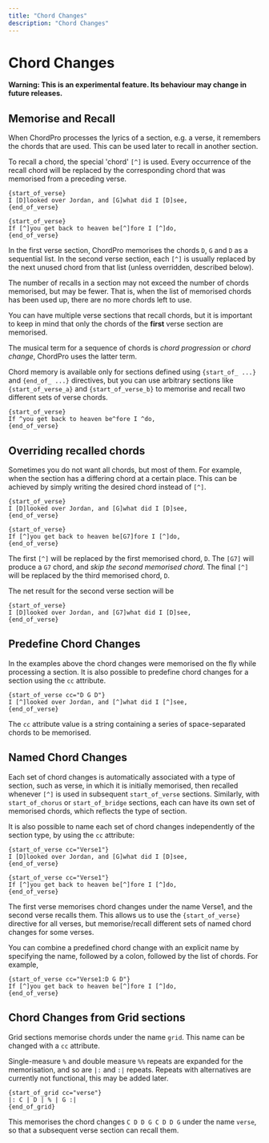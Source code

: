 ```yaml
---
title: "Chord Changes"
description: "Chord Changes"
---
```


# Chord Changes

**Warning: This is an experimental feature. Its behaviour may change
in future releases.**

## Memorise and Recall

When ChordPro processes the lyrics of a section, e.g. a verse, it
remembers the chords that are used. This can be used later to recall
in another section.

To recall a chord, the special 'chord' `[^]` is used. Every occurrence
of the recall chord will be replaced by the corresponding chord that
was memorised from a preceding verse.

````
{start_of_verse}
I [D]looked over Jordan, and [G]what did I [D]see,
{end_of_verse}

{start_of_verse}
If [^]you get back to heaven be[^]fore I [^]do,
{end_of_verse}
````

In the first verse section, ChordPro memorises the chords `D`, `G` and
`D` as a sequential list.
In the second verse section, each `[^]` is usually replaced by the
next unused chord from that list (unless overridden, described below).

The number of recalls in a section may not exceed the number of chords
memorised, but may be fewer. That is, when the list of memorised
chords has been used up, there are no more chords left to use.

You can have multiple verse sections that recall chords, but it is
important to keep in mind that only the chords of the **first** verse
section are memorised.

The musical term for a sequence of chords is _chord progression_ or
_chord change_, ChordPro uses the latter term.

Chord memory is available only for sections defined using `{start_of_
...}` and `{end_of_ ...}` directives, but you can use arbitrary
sections like `{start_of_verse_a}` and `{start_of_verse_b}` to
memorise and recall two different sets of verse chords.

````
{start_of_verse}
If ^you get back to heaven be^fore I ^do,
{end_of_verse}
````

## Overriding recalled chords

Sometimes you do not want all chords, but most of them. For example,
when the section has a differing chord at a certain place. This can be
achieved by simply writing the desired chord instead of `[^]`.

````
{start_of_verse}
I [D]looked over Jordan, and [G]what did I [D]see,
{end_of_verse}

{start_of_verse}
If [^]you get back to heaven be[G7]fore I [^]do,
{end_of_verse}
````

The first `[^]` will be replaced by the first memorised chord, `D`.
The `[G7]` will produce a `G7` chord, and _skip the second memorised
chord_. The final `[^]` will be replaced by the third memorised chord,
`D`.

The net result for the second verse section will be

````
{start_of_verse}
I [D]looked over Jordan, and [G7]what did I [D]see,
{end_of_verse}
````
## Predefine Chord Changes

In the examples above the chord changes were memorised on the fly
while processing a section. It is also possible to predefine chord
changes for a section using the `cc` attribute.

````
{start_of_verse cc="D G D"}
I [^]looked over Jordan, and [^]what did I [^]see,
{end_of_verse}
````

The `cc` attribute value is a string containing a series of
space-separated chords to be memorised.

## Named Chord Changes

Each set of chord changes is automatically associated with a type of
section, such as verse, in which it is initially memorised, then
recalled whenever `[^]` is used in subsequent `start_of_verse` sections.
Similarly, with `start_of_chorus` or `start_of_bridge` sections, each can
have its own set of memorised chords, which reflects the type of
section.

It is also possible to name each set of chord changes
independently of the section type, by using the `cc` attribute:
	
````
{start_of_verse cc="Verse1"}
I [D]looked over Jordan, and [G]what did I [D]see,
{end_of_verse}

{start_of_verse cc="Verse1"}
If [^]you get back to heaven be[^]fore I [^]do,
{end_of_verse}
````

The first verse memorises chord changes under the name Verse1, and the
second verse recalls them. This allows us to use the `{start_of_verse}`
directive for all verses, but memorise/recall different sets of named
chord changes for some verses.

You can combine a predefined chord change with an explicit name by
specifying the name, followed by a colon, followed by the list of
chords. For example,

````
{start_of_verse cc="Verse1:D G D"}
If [^]you get back to heaven be[^]fore I [^]do,
{end_of_verse}
````

## Chord Changes from Grid sections

Grid sections memorise chords under the name `grid`. This name
can be changed with a `cc` attribute.

Single-measure `%` and double measure `%%` repeats are expanded for
the memorisation, and so are `|:` and `:|` repeats. Repeats with
alternatives are currently not functional, this may be added later.

````
{start_of_grid cc="verse"}
|: C | D | % | G :|
{end_of_grid}
````

This memorises the chord changes `C D D G C D D G` under the name
`verse`, so that a subsequent verse section can recall them.
